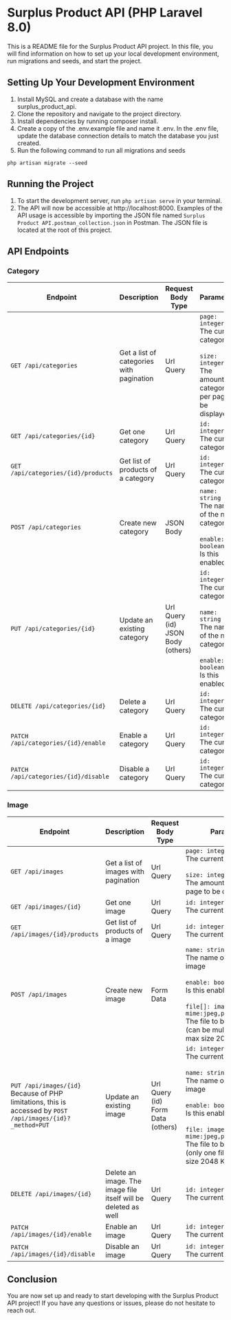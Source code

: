 # Surplus Product API (PHP Laravel 8.0)

This is a README file for the Surplus Product API project. In this file, you will find information on how to set up your local development environment, run migrations and seeds, and start the project.

## Setting Up Your Development Environment

1. Install MySQL and create a database with the name surplus_product_api.
2. Clone the repository and navigate to the project directory.
3. Install dependencies by running composer install.
4. Create a copy of the .env.example file and name it .env. In the .env file, update the database connection details to match the database you just created.
5. Run the following command to run all migrations and seeds 
```
php artisan migrate --seed
```


## Running the Project

1. To start the development server, run `php artisan serve` in your terminal.
2. The API will now be accessible at http://localhost:8000.
Examples of the API usage is accessible by importing the JSON file named `Surplus Product API.postman_collection.json` in Postman. The JSON file is located at the root of this project.

## API Endpoints
### Category

| Endpoint | Description | Request Body Type | Parameters
| ------ | ------ | ------ | ------ |
| `GET /api/categories` | Get a list of categories with pagination | Url Query | `page: integer`<br>The current category ID<br><br> `size: integer`<br>The amount of categories per page to be displayed
| `GET /api/categories/{id}` | Get one category | Url Query | `id: integer`<br>The current category ID
| `GET /api/categories/{id}/products` | Get list of products of a category | Url Query | `id: integer`<br>The current category ID
| `POST /api/categories` | Create new category | JSON Body | `name: string`<br>The name of the new category<br><br>`enable: boolean`<br>Is this enabled?
| `PUT /api/categories/{id}` | Update an existing category | Url Query (id)<br>JSON Body (others) | `id: integer`<br>The current category ID<br><br>`name: string`<br>The name of the new category<br><br>`enable: boolean`<br>Is this enabled?
| `DELETE /api/categories/{id}` | Delete a category | Url Query | `id: integer`<br>The current category ID
| `PATCH /api/categories/{id}/enable` | Enable a category | Url Query | `id: integer`<br>The current category ID
| `PATCH /api/categories/{id}/disable` | Disable a category | Url Query | `id: integer`<br>The current category ID

### Image

| Endpoint | Description | Request Body Type | Parameters
| ------ | ------ | ------ | ------ |
| `GET /api/images` | Get a list of images with pagination | Url Query | `page: integer`<br>The current image ID<br><br> `size: integer`<br>The amount of images per page to be displayed
| `GET /api/images/{id}` | Get one image | Url Query | `id: integer`<br>The current image ID
| `GET /api/images/{id}/products` | Get list of products of a image | Url Query | `id: integer`<br>The current image ID
| `POST /api/images` | Create new image | Form Data | `name: string`<br>The name of the new image<br><br>`enable: boolean`<br>Is this enabled?<br><br>`file[]: image - mime:jpeg,png,jpg,gif,svg`<br>The file to be uploaded (can be multiple files) with max size 2048 KB
| `PUT /api/images/{id}`<br>Because of PHP limitations, this is accessed by `POST /api/images/{id}?_method=PUT` | Update an existing image | Url Query (id)<br>Form Data (others) | `id: integer`<br>The current image ID<br><br>`name: string`<br>The name of the new image<br><br>`enable: boolean`<br>Is this enabled?<br><br>`file: image - mime:jpeg,png,jpg,gif,svg`<br>The file to be uploaded (only one file) with max size 2048 KB
| `DELETE /api/images/{id}` | Delete an image. The image file itself will be deleted as well | Url Query | `id: integer`<br>The current image ID
| `PATCH /api/images/{id}/enable` | Enable an image | Url Query | `id: integer`<br>The current image ID
| `PATCH /api/images/{id}/disable` | Disable an image | Url Query | `id: integer`<br>The current image ID


## Conclusion

You are now set up and ready to start developing with the Surplus Product API project! If you have any questions or issues, please do not hesitate to reach out.